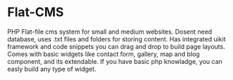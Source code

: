 # Flat-CMS
PHP Flat-file cms system for small and medium websites. Dosent need database, uses .txt files and folders for storing content.
Has integrated uikit framework and code snippets you can drag and drop to build page layouts. Comes with basic widgets 
like contact form, gallery, map and blog component, and its extendable. If you have basic php knowladge, 
you can easly build any type of widget.
